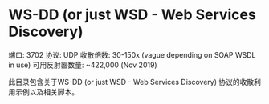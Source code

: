 # WS-DD (or just WSD - Web Services Discovery)

端口: 3702
协议: UDP
收散倍数: 30-150x (vague depending on SOAP WSDL in use)
可用反射器数量: ~422,000 (Nov 2019)

此目录包含关于WS-DD (or just WSD - Web Services Discovery) 协议的收散利用示例以及相关脚本。
